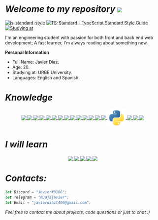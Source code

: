 <h1><i>Welcome to my repository <img align="center" style="width: 25px!important" src="https://images-ext-2.discordapp.net/external/8BURNvFFiklNlMBfKvCh1ttK-DOoXt7TC_XA_gRN-No/https/github.githubassets.com/images/mona-loading-dark.gif"></i></h1>

[![js-standard-style](https://img.shields.io/badge/code%20style-standard-brightgreen.svg)](https://github.com/standard/standard)
[![TS-Standard - TypeScript Standard Style Guide](https://badgen.net/badge/code%20style/ts-standard/blue?icon=typescript)](https://github.com/standard/ts-standard)
[![Studying at](https://img.shields.io/badge/I%20am%20studying%20at-URBE%20University-red)](https://www.urbe.edu/)

I'm an engineering student with passion for both front and back end web development;
A fast learner, I'm always reading about something new.

**Personal Information**
- Full Name: Javier Diaz.
- Age: 20.
- Studying at: URBE University.
- Languages: English and Spanish.

<h1><i>Knowledge<i></h1>
  
<p align="center">
  <a href="https://developer.mozilla.org/es/docs/Web/JavaScript" target=”_blank”>
    <img align="center" width="60px" src="https://cdn-icons-png.flaticon.com/512/5968/5968292.png">
  </a>
  <a href="https://www.typescriptlang.org/" target=”_blank”>
    <img align="center" width="60px" src="https://www.svgrepo.com/show/303600/typescript-logo.svg">
  </a>
  <a href="https://sass-lang.com/" target=”_blank”>
    <img align="center" width="60px" src="https://upload.wikimedia.org/wikipedia/commons/thumb/9/96/Sass_Logo_Color.svg/2560px-Sass_Logo_Color.svg.png">
  </a>
  <a href="https://getbootstrap.com/docs/5.2/getting-started/introduction/" target="_blank">
    <img align="center" width="60px" src="https://uxwing.com/wp-content/themes/uxwing/download/brands-and-social-media/bootstrap-5-logo-icon.png">
  </a>
  <a href="https://beta.reactjs.org/" style="border-radius: 10px; background: #fff" target="_blank">
    <img align="center" width="60px" src="https://upload.wikimedia.org/wikipedia/commons/thumb/a/a7/React-icon.svg/2300px-React-icon.svg.png">
  </a>
  <a href="https://nextjs.org/" target="_blank">
  <img align="center" width="65px" src="https://i.imgur.com/Oy0vXFq.png">
  </a>
  <a href="https://nodejs.org/en/" target="_blank">
    <img align="center" width="60px" src="https://cdn.freebiesupply.com/logos/large/2x/nodejs-1-logo-png-transparent.png">
  </a>
  <a href="https://www.ruby-lang.org/en/" target="_blank">
    <img align="center" width="60px" src="https://upload.wikimedia.org/wikipedia/commons/thumb/5/57/Devicon-ruby-plain-wordmark.svg/2048px-Devicon-ruby-plain-wordmark.svg.png">
  </a>
  <a href="https://rubyonrails.org/" target="_blank">
    <img align="center" width="60px" src="https://upload.wikimedia.org/wikipedia/commons/thumb/6/62/Ruby_On_Rails_Logo.svg/1200px-Ruby_On_Rails_Logo.svg.png">
  </a>
  <a href="https://www.postgresql.org/" target="_blank">
    <img align="center" width="60px" src="https://www.lifepng.com/wp-content/uploads/2020/11/PostgreSQL-Logo-png-hd.png">
  </a>
  <a href="https://www.mongodb.com/" target="_blank">
    <img align="center" width="60px" src="https://viget.imgix.net/mongo-logo.png?auto=format%2Ccompress&crop=focalpoint&fit=crop&fp-x=0.5&fp-y=0.5&h=1280&ixlib=php-2.1.1&q=90&w=1280&s=a153c7c80f42ab1e7db7fd2b6a27ab3b">
  </a>
  <a href="https://ionicframework.com/" target="_blank">
    <img align="center" width="60px" src="https://uxwing.com/wp-content/themes/uxwing/download/brands-and-social-media/ionic-icon.png">
  </a>
  <a href="https://es.wikipedia.org/wiki/GNU/Linux" target="_blank">
    <img align="center" width="60px" src="https://upload.wikimedia.org/wikipedia/commons/thumb/c/c9/Gnulinux.svg/1200px-Gnulinux.svg.png">
  </a>
  <a href="https://www.docker.com/" target="_blank">
    <img align="center" width="60px" src="https://res.cloudinary.com/crunchbase-production/image/upload/c_lpad,f_auto,q_auto:eco,dpr_1/ywjqppks5ffcnbfjuttq">
  </a>
  <a href="https://www.python.org/" target="_blank">
    <img align="center" width="60px" src="https://raw.githubusercontent.com/devicons/devicon/master/icons/python/python-original.svg">
  </a>
  <a href="https://es.wikipedia.org/wiki/C%2B%2B" target="_blank">
    <img align="center" width="60px" src="https://cdn.freebiesupply.com/logos/large/2x/c-logo-svg-vector.svg">
  </a>
  <a href="https://graphql.org/" target="_blank">
    <img align="center" width="60px" src="https://upload.wikimedia.org/wikipedia/commons/thumb/1/17/GraphQL_Logo.svg/2048px-GraphQL_Logo.svg.png">
  </a>
  <a href="https://nestjs.com/" target="_blank">
    <img align="center" width="55px" src="https://static-00.iconduck.com/assets.00/nestjs-icon-512x510-9nvpcyc3.png">  
  </a>
</p>
  
<h1><i>I will learn</i></h1>

<p align="center">
  <a href="https://www.swift.org/" target="_blank">
    <img align="center" width="60px" src="https://miro.medium.com/max/800/1*KLrw9Oy3qxuBGqrVKXGL_A.png">  
  </a>
  <a href="https://kotlinlang.org/" target="_blank">
    <img align="center" width="50px" src="https://oregoom.com/wp-content/uploads/2020/09/Kotlin.png">
  </a>
  <a href="https://www.prisma.io/" target="_blank">
    <img align="center" width="50px" src="https://www.freelogovectors.net/wp-content/uploads/2022/01/prisma_logo-freelogovectors.net_.png">
  </a>
  <a href="https://go.dev/" target="_blank">
    <img align="center" width="60px" src="https://miro.medium.com/max/2400/1*yh90bW8jL4f8pOTZTvbzqw.png">  
  </a>
  <a href="https://www.rust-lang.org/" target="_blank">
    <img align="center" width="60px" src="https://www.freecodecamp.org/news/content/images/2021/01/rust-mascot.png">
  </a>
</p>

<h1><i>Contacts:</i></h1>

```js
let Discord = "Jαvier#3186";
let Telegram = "@Jajajavier"; 
let Email = "javierdiazt406@gmail.com";
```
  
Feel free to contact me about projects, code questions or just to chat :)
